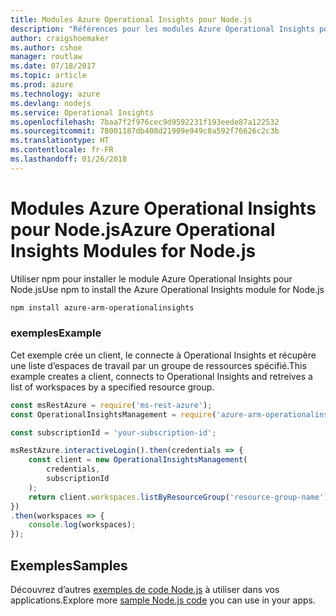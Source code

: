 ```yaml
---
title: Modules Azure Operational Insights pour Node.js
description: "Références pour les modules Azure Operational Insights pour Node.js"
author: craigshoemaker
ms.author: cshoe
manager: routlaw
ms.date: 07/18/2017
ms.topic: article
ms.prod: azure
ms.technology: azure
ms.devlang: nodejs
ms.service: Operational Insights
ms.openlocfilehash: 7baa7f2f976cec9d9592231f193eede87a122532
ms.sourcegitcommit: 78001187db408d21909e949c8a592f76626c2c3b
ms.translationtype: HT
ms.contentlocale: fr-FR
ms.lasthandoff: 01/26/2018
---
```

# <a name="azure-operational-insights-modules-for-nodejs"></a><span data-ttu-id="4cbcd-103">Modules Azure Operational Insights pour Node.js</span><span class="sxs-lookup"><span data-stu-id="4cbcd-103">Azure Operational Insights Modules for Node.js</span></span>

<span data-ttu-id="4cbcd-104">Utiliser npm pour installer le module Azure Operational Insights pour Node.js</span><span class="sxs-lookup"><span data-stu-id="4cbcd-104">Use npm to install the Azure Operational Insights module for Node.js</span></span>

```bash
npm install azure-arm-operationalinsights
```

### <a name="example"></a><span data-ttu-id="4cbcd-105">exemples</span><span class="sxs-lookup"><span data-stu-id="4cbcd-105">Example</span></span> 

<span data-ttu-id="4cbcd-106">Cet exemple crée un client, le connecte à Operational Insights et récupère une liste d’espaces de travail par un groupe de ressources spécifié.</span><span class="sxs-lookup"><span data-stu-id="4cbcd-106">This example creates a client, connects to Operational Insights and retreives a list of workspaces by a specified resource group.</span></span>

```javascript
const msRestAzure = require('ms-rest-azure');
const OperationalInsightsManagement = require('azure-arm-operationalinsights');

const subscriptionId = 'your-subscription-id';

msRestAzure.interactiveLogin().then(credentials => {
    const client = new OperationalInsightsManagement(
        credentials,
        subscriptionId
    );
    return client.workspaces.listByResourceGroup('resource-group-name');
})
.then(workspaces => {
    console.log(workspaces);
});
``` 

## <a name="samples"></a><span data-ttu-id="4cbcd-107">Exemples</span><span class="sxs-lookup"><span data-stu-id="4cbcd-107">Samples</span></span>

<span data-ttu-id="4cbcd-108">Découvrez d’autres [exemples de code Node.js](https://azure.microsoft.com/resources/samples/?platform=nodejs) à utiliser dans vos applications.</span><span class="sxs-lookup"><span data-stu-id="4cbcd-108">Explore more [sample Node.js code](https://azure.microsoft.com/resources/samples/?platform=nodejs) you can use in your apps.</span></span>

